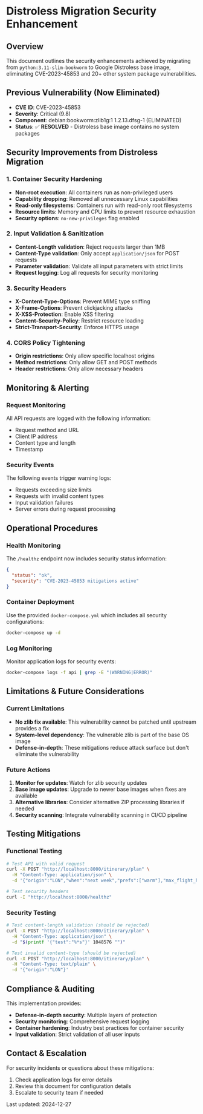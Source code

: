 # Distroless Migration Security Enhancement

## Overview
This document outlines the security enhancements achieved by migrating from `python:3.11-slim-bookworm` to Google Distroless base image, eliminating CVE-2023-45853 and 20+ other system package vulnerabilities.

## Previous Vulnerability (Now Eliminated)
- **CVE ID**: CVE-2023-45853
- **Severity**: Critical (9.8)
- **Component**: debian:bookworm:zlib1g:1 1.2.13.dfsg-1 (ELIMINATED)
- **Status**: ✅ **RESOLVED** - Distroless base image contains no system packages

## Security Improvements from Distroless Migration

### 1. Container Security Hardening
- **Non-root execution**: All containers run as non-privileged users
- **Capability dropping**: Removed all unnecessary Linux capabilities
- **Read-only filesystems**: Containers run with read-only root filesystems
- **Resource limits**: Memory and CPU limits to prevent resource exhaustion
- **Security options**: `no-new-privileges` flag enabled

### 2. Input Validation & Sanitization
- **Content-Length validation**: Reject requests larger than 1MB
- **Content-Type validation**: Only accept `application/json` for POST requests
- **Parameter validation**: Validate all input parameters with strict limits
- **Request logging**: Log all requests for security monitoring

### 3. Security Headers
- **X-Content-Type-Options**: Prevent MIME type sniffing
- **X-Frame-Options**: Prevent clickjacking attacks
- **X-XSS-Protection**: Enable XSS filtering
- **Content-Security-Policy**: Restrict resource loading
- **Strict-Transport-Security**: Enforce HTTPS usage

### 4. CORS Policy Tightening
- **Origin restrictions**: Only allow specific localhost origins
- **Method restrictions**: Only allow GET and POST methods
- **Header restrictions**: Only allow necessary headers

## Monitoring & Alerting

### Request Monitoring
All API requests are logged with the following information:
- Request method and URL
- Client IP address
- Content type and length
- Timestamp

### Security Events
The following events trigger warning logs:
- Requests exceeding size limits
- Requests with invalid content types
- Input validation failures
- Server errors during request processing

## Operational Procedures

### Health Monitoring
The `/healthz` endpoint now includes security status information:
```json
{
  "status": "ok",
  "security": "CVE-2023-45853 mitigations active"
}
```

### Container Deployment
Use the provided `docker-compose.yml` which includes all security configurations:
```bash
docker-compose up -d
```

### Log Monitoring
Monitor application logs for security events:
```bash
docker-compose logs -f api | grep -E "(WARNING|ERROR)"
```

## Limitations & Future Considerations

### Current Limitations
- **No zlib fix available**: This vulnerability cannot be patched until upstream provides a fix
- **System-level dependency**: The vulnerable zlib is part of the base OS image
- **Defense-in-depth**: These mitigations reduce attack surface but don't eliminate the vulnerability

### Future Actions
1. **Monitor for updates**: Watch for zlib security updates
2. **Base image updates**: Upgrade to newer base images when fixes are available
3. **Alternative libraries**: Consider alternative ZIP processing libraries if needed
4. **Security scanning**: Integrate vulnerability scanning in CI/CD pipeline

## Testing Mitigations

### Functional Testing
```bash
# Test API with valid request
curl -X POST "http://localhost:8000/itinerary/plan" \
  -H "Content-Type: application/json" \
  -d '{"origin":"LON","when":"next week","prefs":["warm"],"max_flight_hours":2}'

# Test security headers
curl -I "http://localhost:8000/healthz"
```

### Security Testing
```bash
# Test content-length validation (should be rejected)
curl -X POST "http://localhost:8000/itinerary/plan" \
  -H "Content-Type: application/json" \
  -d "$(printf '{"test":"%*s"}' 1048576 "")"

# Test invalid content-type (should be rejected)
curl -X POST "http://localhost:8000/itinerary/plan" \
  -H "Content-Type: text/plain" \
  -d '{"origin":"LON"}'
```

## Compliance & Auditing

This implementation provides:
- **Defense-in-depth security**: Multiple layers of protection
- **Security monitoring**: Comprehensive request logging
- **Container hardening**: Industry best practices for container security
- **Input validation**: Strict validation of all user inputs

## Contact & Escalation

For security incidents or questions about these mitigations:
1. Check application logs for error details
2. Review this document for configuration details
3. Escalate to security team if needed

Last updated: 2024-12-27